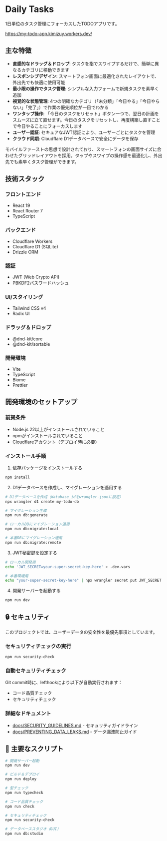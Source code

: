 # Daily Tasks

1日単位のタスク管理にフォーカスしたTODOアプリです。

https://my-todo-app.kimizuy.workers.dev/

## 主な特徴

- **直感的なドラッグ＆ドロップ**: タスクを指でスワイプするだけで、簡単に異なるカテゴリに移動できます
- **レスポンシブデザイン**: スマートフォン画面に最適化されたレイアウトで、外出先でも快適に使用可能
- **最小限の操作でタスク管理**: シンプルな入力フォームで新規タスクを素早く追加
- **視覚的な状態管理**: 4つの明確なカテゴリ（「未分類」「今日やる」「今日やらない」「完了」）で作業の優先順位が一目でわかる
- **ワンタップ操作**: 「今日のタスクをリセット」ボタン一つで、翌日の計画をスムーズに立て直せます。今日のタスクをリセットし、再度構築し直すことで今日やることにフォーカスします
- **ユーザー認証**: セキュアなJWT認証により、ユーザーごとにタスクを管理
- **クラウド同期**: Cloudflare D1データベースで安全にデータを保存

モバイルファーストの思想で設計されており、スマートフォンの画面サイズに合わせたグリッドレイアウトを採用。タップやスワイプの操作感を最適化し、外出先でも素早くタスク管理ができます。

## 技術スタック

### フロントエンド

- React 19
- React Router 7
- TypeScript

### バックエンド

- Cloudflare Workers
- Cloudflare D1 (SQLite)
- Drizzle ORM

### 認証

- JWT (Web Crypto API)
- PBKDF2パスワードハッシュ

### UI/スタイリング

- Tailwind CSS v4
- Radix UI

### ドラッグ＆ドロップ

- @dnd-kit/core
- @dnd-kit/sortable

### 開発環境

- Vite
- TypeScript
- Biome
- Prettier

## 開発環境のセットアップ

### 前提条件

- Node.js 22以上がインストールされていること
- npmがインストールされていること
- Cloudflareアカウント（デプロイ時に必要）

### インストール手順

1. 依存パッケージをインストールする

```bash
npm install
```

2. D1データベースを作成し、マイグレーションを適用する

```bash
# D1データベースを作成（database_idをwrangler.jsonに設定）
npx wrangler d1 create my-todo-db

# マイグレーション生成
npm run db:generate

# ローカルDBにマイグレーション適用
npm run db:migrate:local

# 本番DBにマイグレーション適用
npm run db:migrate:remote
```

3. JWT秘密鍵を設定する

```bash
# ローカル開発用
echo 'JWT_SECRET=your-super-secret-key-here' > .dev.vars

# 本番環境用
echo "your-super-secret-key-here" | npx wrangler secret put JWT_SECRET
```

4. 開発サーバーを起動する

```bash
npm run dev
```

## 🔒 セキュリティ

このプロジェクトでは、ユーザーデータの安全性を最優先事項としています。

### セキュリティチェックの実行

```bash
npm run security-check
```

### 自動セキュリティチェック

Git commit時に、lefthookにより以下が自動実行されます：

- コード品質チェック
- セキュリティチェック

### 詳細なドキュメント

- [docs/SECURITY_GUIDELINES.md](docs/SECURITY_GUIDELINES.md) - セキュリティガイドライン
- [docs/PREVENTING_DATA_LEAKS.md](docs/PREVENTING_DATA_LEAKS.md) - データ漏洩防止ガイド

## 📝 主要なスクリプト

```bash
# 開発サーバー起動
npm run dev

# ビルド＆デプロイ
npm run deploy

# 型チェック
npm run typecheck

# コード品質チェック
npm run check

# セキュリティチェック
npm run security-check

# データベーススタジオ（GUI）
npm run db:studio
```
